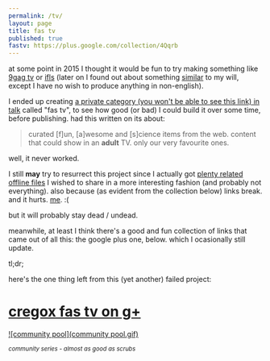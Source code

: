```yaml
---
permalink: /tv/
layout: page
title: fas tv
published: true
fastv: https://plus.google.com/collection/4Qqrb
---
```


at some point in 2015 I thought it would be fun to try making something like [9gag tv](http://9gag.com/tv) or [ifls](http://www.iflscience.com/team/elise-andrew/) (later on I found out about something [similar](https://www.patreon.com/lolhehehe) to my will, except I have no wish to produce anything in non-english).

I ended up creating [a private category (you won't be able to see this link) in talk](https://talk.cregox.com/c/fas-tv) called "fas tv", to see how good (or bad) I could build it over some time, before publishing. had this written on its about:

> curated [f]un, [a]wesome and [s]cience items from the web. content that could show in an **adult** TV. only our very favourite ones.

well, it never worked.

I still **may** try to resurrect this project since I actually got [plenty related offline files](https://drive.google.com/open?id=0B7x-Yn04UquwWEpGdFZPT0F5Nkk) I wished to share in a more interesting fashion (and probably not everything). also because (as evident from the collection below) links break. and it hurts. [me](/backup). :(

but it will probably stay dead / undead.

meanwhile, at least I think there's a good and fun collection of links that came out of all this: the google plus one, below. which I ocasionally still update.

tl;dr;

here's the one thing left from this (yet another) failed project:

# [cregox fas tv on g+]({{page.fastv}})

[![community pool](community pool.gif)]({{page.fastv}})

<small>_community series - almost as good as scrubs_</small>
